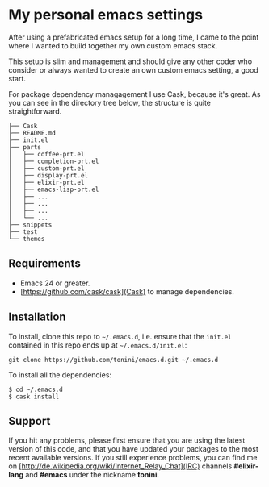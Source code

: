 # My personal emacs settings

After using a prefabricated emacs setup for a long time, I came to the point where I wanted to build
together my own custom emacs stack.

This setup is slim and management and should give any other coder who consider or always wanted to
create an own custom emacs setting, a good start.

For package dependency managagement I use Cask, because it's great. As you can see in the directory tree below,
the structure is quite straightforward.

```shell
├── Cask
├── README.md
├── init.el
├── parts
│   ├── coffee-prt.el
│   ├── completion-prt.el
│   ├── custom-prt.el
│   ├── display-prt.el
│   ├── elixir-prt.el
│   ├── emacs-lisp-prt.el
│   ├── ...
│   ├── ...
│   ├── ...
│   └── ...
├── snippets
├── test
└── themes
```

## Requirements

* Emacs 24 or greater.
* [https://github.com/cask/cask](Cask) to manage dependencies.

## Installation

To install, clone this repo to `~/.emacs.d`, i.e. ensure that the `init.el` contained in this repo ends up at `~/.emacs.d/init.el`:

```shell
git clone https://github.com/tonini/emacs.d.git ~/.emacs.d
```

To install all the dependencies:

```shell
$ cd ~/.emacs.d
$ cask install
```

## Support

If you hit any problems, please first ensure that you are using the latest version of this code,
and that you have updated your packages to the most recent available versions.
If you still experience problems, you can find me on [http://de.wikipedia.org/wiki/Internet_Relay_Chat](IRC) channels **#elixir-lang** and **#emacs** under the nickname **tonini**.
